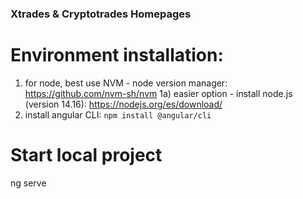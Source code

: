 ### Xtrades & Cryptotrades Homepages

# Environment installation:

1) for node, best use NVM - node version manager: https://github.com/nvm-sh/nvm
1a) easier option - install node.js (version 14.16): https://nodejs.org/es/download/
2) install angular CLI: `npm install @angular/cli`

# Start local project

ng serve

